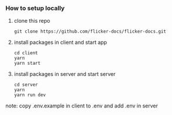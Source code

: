 ### How to setup locally

1. clone this repo

   ```
   git clone https://github.com/flicker-docs/flicker-docs.git
   ```

1. install packages in client and start app

   ```
   cd client
   yarn
   yarn start
   ```

1. install packages in server and start server

   ```
   cd server
   yarn
   yarn run dev
   ```

note: copy .env.example in client to .env and add .env in server
